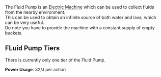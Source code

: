 The Fluid Pump is an [Electric Machine](https://github.com/Slimefun/Slimefun4/wiki/Electric-Machines) which can be used to collect fluids from the nearby environment.  
This can be used to obtain an infinite source of both water and lava, which can be very useful.  
Do note you have to provide the machine with a constant supply of empty buckets.  

## FLuid Pump Tiers
There is currently only one tier of the Fluid Pump.

**Power Usage**: 32/J per action
